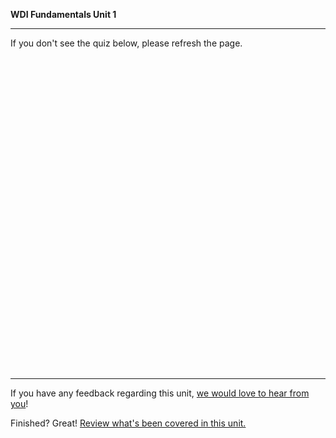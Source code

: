 **WDI Fundamentals Unit 1**

---

If you don't see the quiz below, please refresh the page.

<!-- Change the width and height values to suit you best -->
<div class="typeform-widget" data-url="https://ga-immersives.typeform.com/to/BzBr7i?" data-text="Unit 1: Developer Foundations" style="width:100%;height:500px;"></div>
<script>(function(){var qs,js,q,s,d=document,gi=d.getElementById,ce=d.createElement,gt=d.getElementsByTagName,id='typef_orm',b='https://s3-eu-west-1.amazonaws.com/share.typeform.com/';if(!gi.call(d,id)){js=ce.call(d,'script');js.id=id;js.src=b+'widget.js';q=gt.call(d,'script')[0];q.parentNode.insertBefore(js,q)}})()</script>



---

If you have any feedback regarding this unit, [we would love to hear from you](https://ga-immersives.typeform.com/to/kKq7HW)!


Finished? Great! [Review what's been covered in this unit.](01_unit/developer-foundations-cheatsheet.md)
